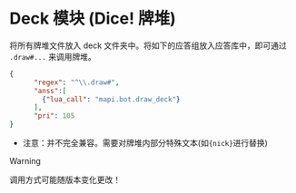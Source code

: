 # Deck 模块 (Dice! 牌堆)

将所有牌堆文件放入 deck 文件夹中。将如下的应答组放入应答库中，即可通过 `.draw#...` 来调用牌堆。

```json
{
      "regex": "^\\.draw#",
      "anss":[
        {"lua_call": "mapi.bot.draw_deck"}
      ],
      "pri": 105
}
```
- 注意：并不完全兼容。需要对牌堆内部分特殊文本(如`{nick}`进行替换)

> [!WARNING]
> 调用方式可能随版本变化更改！

